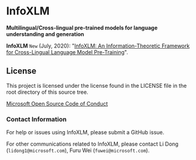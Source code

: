# InfoXLM
**Multilingual/Cross-lingual pre-trained models for language understanding and generation**



**InfoXLM** ```New``` (July, 2020): "[InfoXLM: An Information-Theoretic Framework for Cross-Lingual Language Model Pre-Training](https://arxiv.org/pdf/2007.07834.pdf)".

## License
This project is licensed under the license found in the LICENSE file in the root directory of this source tree.

[Microsoft Open Source Code of Conduct](https://opensource.microsoft.com/codeofconduct)

### Contact Information

For help or issues using InfoXLM, please submit a GitHub issue.

For other communications related to InfoXLM, please contact Li Dong (`lidong1@microsoft.com`), Furu Wei (`fuwei@microsoft.com`).

